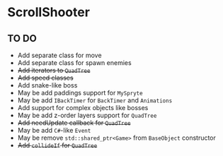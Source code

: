 # ScrollShooter

## TO DO
- Add separate class for move
- Add separate class for spawn enemies
- ~~Add iterators to `QuadTree`~~
- ~~Add speed classes~~
- Add snake-like boss
- May be add paddings support for `MySpryte`
- May be add `IBackTimer` for `BackTimer` and `Animations`
- Add support for complex objects like bosses
- May be add z-order layers support for `QuadTree`
- ~~Add needUpdate callback for `QuadTree`~~
- May be add `C#`-like `Event`
- May be remove `std::shared_ptr<Game>` from `BaseObject` constructor
- ~~Add `collideIf` for `QuadTree`~~